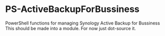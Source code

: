 # PS-ActiveBackupForBussiness
PowerShell functions for managing Synology Active Backup for Bussiness
This should be made into a module. For now just dot-source it.
